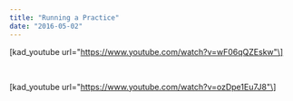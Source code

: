 ```yaml
---
title: "Running a Practice"
date: "2016-05-02"
---
```


\[kad\_youtube url="https://www.youtube.com/watch?v=wF06qQZEskw"\]

 

\[kad\_youtube url="https://www.youtube.com/watch?v=ozDpe1Eu7J8"\]
